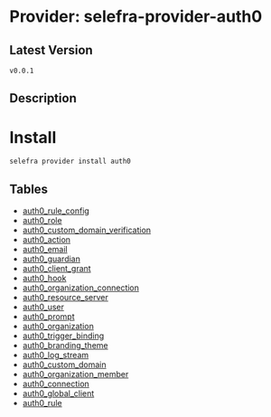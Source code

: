 # Provider: selefra-provider-auth0

## Latest Version 

```
v0.0.1
```
## Description 


# Install 

```
selefra provider install auth0
```


## Tables 

- [auth0_rule_config](auth0_rule_config.md)
- [auth0_role](auth0_role.md)
- [auth0_custom_domain_verification](auth0_custom_domain_verification.md)
- [auth0_action](auth0_action.md)
- [auth0_email](auth0_email.md)
- [auth0_guardian](auth0_guardian.md)
- [auth0_client_grant](auth0_client_grant.md)
- [auth0_hook](auth0_hook.md)
- [auth0_organization_connection](auth0_organization_connection.md)
- [auth0_resource_server](auth0_resource_server.md)
- [auth0_user](auth0_user.md)
- [auth0_prompt](auth0_prompt.md)
- [auth0_organization](auth0_organization.md)
- [auth0_trigger_binding](auth0_trigger_binding.md)
- [auth0_branding_theme](auth0_branding_theme.md)
- [auth0_log_stream](auth0_log_stream.md)
- [auth0_custom_domain](auth0_custom_domain.md)
- [auth0_organization_member](auth0_organization_member.md)
- [auth0_connection](auth0_connection.md)
- [auth0_global_client](auth0_global_client.md)
- [auth0_rule](auth0_rule.md)


